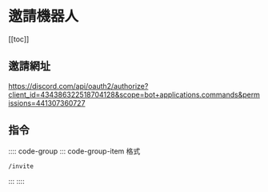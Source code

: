 # 邀請機器人

[[toc]]

## 邀請網址

<https://discord.com/api/oauth2/authorize?client_id=434386322518704128&scope=bot+applications.commands&permissions=441307360727>

## 指令

:::: code-group
::: code-group-item 格式
```text:no-line-numbers
/invite
```
:::
::::
